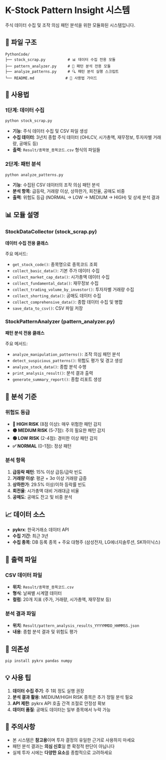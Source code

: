 # K-Stock Pattern Insight 시스템

주식 데이터 수집 및 조작 의심 패턴 분석을 위한 모듈화된 시스템입니다.

## 📁 파일 구조

```
PythonCode/
├── stock_scrap.py          # 📊 데이터 수집 전용 모듈
├── pattern_analyzer.py     # 🎯 패턴 분석 전용 모듈
├── analyze_patterns.py     # 🔍 패턴 분석 실행 스크립트
└── README.md              # 📖 사용법 가이드
```

## 🚀 사용법

### 1단계: 데이터 수집

```bash
python stock_scrap.py
```

- **기능**: 주식 데이터 수집 및 CSV 파일 생성
- **수집 데이터**: 3년치 종합 주식 데이터 (OHLCV, 시가총액, 재무정보, 투자자별 거래량, 공매도 등)
- **출력**: `Result/종목명_종목코드.csv` 형식의 파일들

### 2단계: 패턴 분석

```bash
python analyze_patterns.py
```

- **기능**: 수집된 CSV 데이터의 조작 의심 패턴 분석
- **분석 항목**: 급등락, 거래량 이상, 상하한가, 회전율, 공매도 비중
- **출력**: 위험도 등급 (NORMAL → LOW → MEDIUM → HIGH) 및 상세 분석 결과

## 📊 모듈 설명

### StockDataCollector (stock_scrap.py)

**데이터 수집 전용 클래스**

주요 메서드:

- `get_stock_code()`: 종목명으로 종목코드 조회
- `collect_basic_data()`: 기본 주가 데이터 수집
- `collect_market_cap_data()`: 시가총액 데이터 수집
- `collect_fundamental_data()`: 재무정보 수집
- `collect_trading_volume_by_investor()`: 투자자별 거래량 수집
- `collect_shorting_data()`: 공매도 데이터 수집
- `collect_comprehensive_data()`: 종합 데이터 수집 및 병합
- `save_data_to_csv()`: CSV 파일 저장

### StockPatternAnalyzer (pattern_analyzer.py)

**패턴 분석 전용 클래스**

주요 메서드:

- `analyze_manipulation_patterns()`: 조작 의심 패턴 분석
- `detect_suspicious_patterns()`: 위험도 평가 및 경고 생성
- `analyze_stock_data()`: 종합 분석 수행
- `print_analysis_result()`: 분석 결과 출력
- `generate_summary_report()`: 종합 리포트 생성

## 🎯 분석 기준

### 위험도 등급

- **🔴 HIGH RISK** (8점 이상): 매우 위험한 패턴 감지
- **🟡 MEDIUM RISK** (5-7점): 주의 필요한 패턴 감지
- **🟢 LOW RISK** (2-4점): 경미한 이상 패턴 감지
- **✅ NORMAL** (0-1점): 정상 패턴

### 분석 항목

1. **급등락 패턴**: 15% 이상 급등/급락 빈도
2. **거래량 이상**: 평균 + 3σ 이상 거래량 급증
3. **상하한가**: 29.5% 이상/이하 등락률 빈도
4. **회전율**: 시가총액 대비 거래대금 비율
5. **공매도**: 공매도 잔고 및 비중 분석

## 📈 데이터 소스

- **pykrx**: 한국거래소 데이터 API
- **수집 기간**: 최근 3년
- **수집 종목**: DB 등록 종목 + 주요 대형주 (삼성전자, LG에너지솔루션, SK하이닉스)

## 📁 출력 파일

### CSV 데이터 파일

- **위치**: `Result/종목명_종목코드.csv`
- **형식**: 날짜별 시계열 데이터
- **컬럼**: 20개 지표 (주가, 거래량, 시가총액, 재무정보 등)

### 분석 결과 파일

- **위치**: `Result/pattern_analysis_results_YYYYMMDD_HHMMSS.json`
- **내용**: 종합 분석 결과 및 위험도 평가

## 🔧 의존성

```bash
pip install pykrx pandas numpy
```

## 💡 사용 팁

1. **데이터 수집 주기**: 주 1회 정도 실행 권장
2. **분석 결과 활용**: MEDIUM/HIGH RISK 종목은 추가 정밀 분석 필요
3. **API 제한**: pykrx API 호출 간격 조절로 안정성 확보
4. **데이터 품질**: 공매도 데이터는 일부 종목에서 누락 가능

## 🚨 주의사항

- 본 시스템은 **참고용**이며 투자 결정의 유일한 근거로 사용하지 마세요
- 패턴 분석 결과는 **의심 신호**일 뿐 확정적 판단이 아닙니다
- 실제 투자 시에는 **다양한 요소**를 종합적으로 고려하세요
